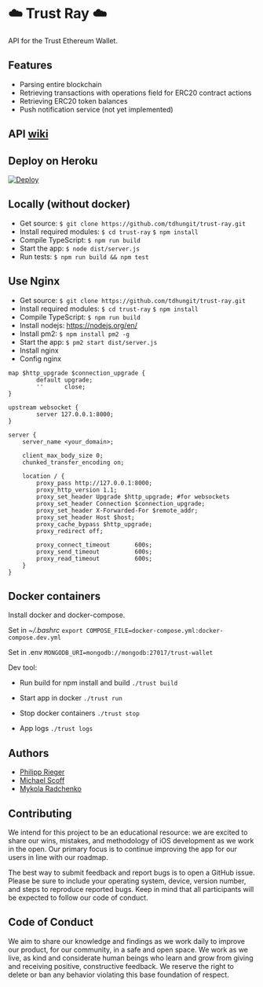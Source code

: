 # :cloud: Trust Ray :cloud:

API for the Trust Ethereum Wallet.

## Features

* Parsing entire blockchain
* Retrieving transactions with operations field for ERC20 contract actions
* Retrieving ERC20 token balances
* Push notification service (not yet implemented)

## API [wiki](https://github.com/TrustWallet/trust-ray/wiki/API)


## Deploy on Heroku
[![Deploy](https://www.herokucdn.com/deploy/button.svg)](https://www.heroku.com/deploy/?template=https://github.com/TrustWallet/trust-wallet-backend)

## Locally (without docker)
* Get source:
```$ git clone https://github.com/tdhungit/trust-ray.git```
* Install required modules:
  ```$ cd trust-ray```
  ```$ npm install```
* Compile TypeScript:
  ```$ npm run build```
* Start the app:
   ```$ node dist/server.js```
* Run tests:
   ```$ npm run build && npm test```

## Use Nginx
* Get source:
```$ git clone https://github.com/tdhungit/trust-ray.git```
* Install required modules:
  ```$ cd trust-ray```
  ```$ npm install```
* Compile TypeScript:
  ```$ npm run build```
* Install nodejs: https://nodejs.org/en/
* Install pm2:
  ```$ npm install pm2 -g```
* Start the app:
   ```$ pm2 start dist/server.js```
* Install nginx
* Config nginx
```
map $http_upgrade $connection_upgrade {
        default upgrade;
        ''      close;
}

upstream websocket {
        server 127.0.0.1:8000;
}

server {
    server_name <your_domain>;

    client_max_body_size 0;
    chunked_transfer_encoding on;

    location / {
        proxy_pass http://127.0.0.1:8000;
        proxy_http_version 1.1;
        proxy_set_header Upgrade $http_upgrade; #for websockets
        proxy_set_header Connection $connection_upgrade;
        proxy_set_header X-Forwarded-For $remote_addr;
        proxy_set_header Host $host;
        proxy_cache_bypass $http_upgrade;
        proxy_redirect off;

        proxy_connect_timeout       600s;
        proxy_send_timeout          600s;
        proxy_read_timeout          600s;
    }
}
```

## Docker containers
Install docker and docker-compose.

Set in *~/.bashrc*
```export COMPOSE_FILE=docker-compose.yml:docker-compose.dev.yml```

Set in .env
```MONGODB_URI=mongodb://mongodb:27017/trust-wallet```

Dev tool:

* Run build for npm install and build
```./trust build```

* Start app in docker
```./trust run```

* Stop docker containers
```./trust stop```

* App logs
```./trust logs```

## Authors

* [Philipp Rieger](https://github.com/rip32700)
* [Michael Scoff](https://github.com/michaelScoff)
* [Mykola Radchenko](https://github.com/kolya182)


## Contributing

We intend for this project to be an educational resource: we are excited to
share our wins, mistakes, and methodology of iOS development as we work
in the open. Our primary focus is to continue improving the app for our users in
line with our roadmap.

The best way to submit feedback and report bugs is to open a GitHub issue.
Please be sure to include your operating system, device, version number, and
steps to reproduce reported bugs. Keep in mind that all participants will be
expected to follow our code of conduct.

## Code of Conduct

We aim to share our knowledge and findings as we work daily to improve our
product, for our community, in a safe and open space. We work as we live, as
kind and considerate human beings who learn and grow from giving and receiving
positive, constructive feedback. We reserve the right to delete or ban any
behavior violating this base foundation of respect.
